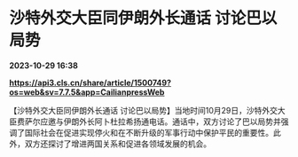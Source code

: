 # 沙特外交大臣同伊朗外长通话 讨论巴以局势

**2023-10-29 16:38**

**https://api3.cls.cn/share/article/1500749?os=web&sv=7.7.5&app=CailianpressWeb**

【沙特外交大臣同伊朗外长通话 讨论巴以局势】当地时间10月29日，沙特外交大臣费萨尔应邀与伊朗外长阿卜杜拉希扬通电话。通话中，双方讨论了巴以局势并强调了国际社会在促进实现停火和在不断升级的军事行动中保护平民的重要性。此外，双方还探讨了增进两国关系和促进各领域发展的机会。